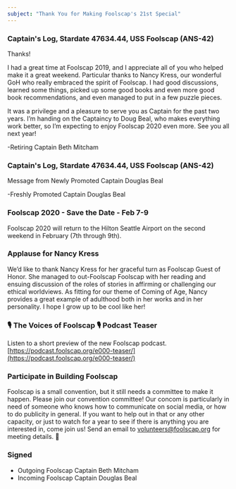 ```yaml
---
subject: "Thank You for Making Foolscap's 21st Special"
---
```



### Captain's Log, Stardate 47634.44, USS Foolscap (ANS-42)
Thanks!

I had a great time at Foolscap 2019, and I appreciate all of you who helped make it a great weekend. Particular thanks to Nancy Kress, our wonderful GoH who really embraced the spirit of Foolscap. I had good discussions, learned some things, picked up some good books and even more good book recommendations, and even managed to put in a few puzzle pieces.

It was a privilege and a pleasure to serve you as Captain for the past two years. I’m handing on the Captaincy to Doug Beal, who makes everything work better, so I’m expecting to enjoy Foolscap 2020 even more. See you all next year!

-Retiring Captain Beth Mitcham

### Captain's Log, Stardate 47634.44, USS Foolscap (ANS-42)
Message from Newly Promoted Captain Douglas Beal

-Freshly Promoted Captain Douglas Beal


### Foolscap 2020 - Save the Date - Feb 7-9
Foolscap 2020 will return to the Hilton Seattle Airport on the second weekend in February (7th through 9th). 

### Applause for Nancy Kress
We’d like to thank Nancy Kress for her graceful turn as Foolscap Guest of Honor. She managed to out-Foolscap Foolscap with her reading and ensuing discussion of the roles of stories in affirming or challenging our ethical worldviews. As fitting for our theme of Coming of Age, Nancy provides a great example of adulthood both in her works and in her personality. I hope I grow up to be cool like her!

### 🎙 The Voices of Foolscap 🎙 Podcast Teaser
Listen to a short preview of the new Foolscap podcast.  [https://podcast.foolscap.org/e000-teaser/](https://podcast.foolscap.org/e000-teaser/)

### Participate in Building Foolscap
Foolscap is a small convention, but it still needs a committee to make it happen. Please join our convention committee! Our concom is particularly in need of someone who knows how to communicate on social media, or how to do publicity in general.  If you want to help out in that or any other capacity, or just to watch for a year to see if there is anything you are interested in, come join us! Send an email to [volunteers@foolscap.org](mailto:volunteers@foolscap.org) for meeting details. 🍬


### Signed
 - Outgoing Foolscap Captain Beth Mitcham
 - Incoming Foolscap Captain Douglas Beal

